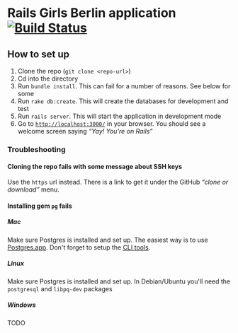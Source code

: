 # Rails Girls Berlin application [![Build Status](https://travis-ci.org/rubymonsters/rgbapp.svg?branch=master)](https://travis-ci.org/rubymonsters/rgbapp)

## How to set up

1. Clone the repo (`git clone <repo-url>`)
1. Cd into the directory
1. Run `bundle install`. This can fail for a number of reasons. See below for some
1. Run `rake db:create`. This will create the databases for development and test
1. Run `rails server`. This will start the application in development mode
1. Go to [`http://localhost:3000/`](http://localhost:3000/) in your browser. You should see a welcome screen saying *“Yay! You're on Rails”*

### Troubleshooting

#### Cloning the repo fails with some message about SSH keys

Use the `https` url instead. There is a link to get it under the GitHub *“clone or download”* menu.

#### Installing gem `pg` fails

##### Mac

Make sure Postgres is installed and set up. The easiest way is to use [Postgres.app](http://postgresapp.com/). Don't forget to setup the [CLI tools](http://postgresapp.com/documentation/cli-tools.html).

##### Linux

Make sure Postgres is installed and set up. In Debian/Ubuntu you'll need the `postgresql` and `libpq-dev` packages

##### Windows

TODO

